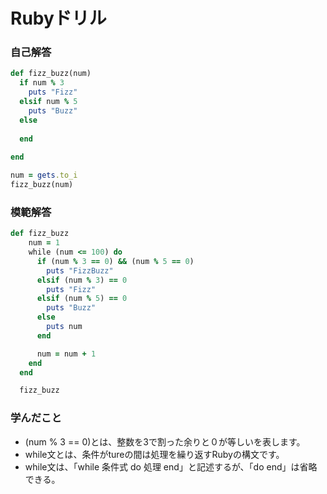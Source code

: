# Rubyドリル
### 自己解答
```ruby
def fizz_buzz(num)
  if num % 3
    puts "Fizz"
  elsif num % 5
    puts "Buzz"
  else
    
  end
  
end

num = gets.to_i
fizz_buzz(num)
```

### 模範解答
```ruby
def fizz_buzz
    num = 1
    while (num <= 100) do
      if (num % 3 == 0) && (num % 5 == 0)
        puts "FizzBuzz"
      elsif (num % 3) == 0
        puts "Fizz"
      elsif (num % 5) == 0
        puts "Buzz"
      else
        puts num
      end

      num = num + 1
    end
  end

  fizz_buzz
```

### 学んだこと
- (num % 3 == 0)とは、整数を3で割った余りと０が等しいを表します。
- while文とは、条件がtureの間は処理を繰り返すRubyの構文です。
- while文は、「while 条件式 do 処理 end」と記述するが、「do end」は省略できる。
